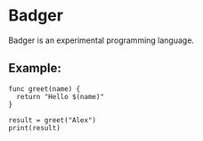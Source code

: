 # Badger

Badger is an experimental programming language.

## Example:

```badger
func greet(name) {
  return "Hello $(name)"
}
 
result = greet("Alex")
print(result)
```
